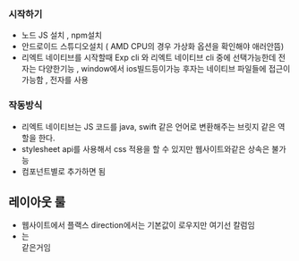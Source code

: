 ###  시작하기
  - 노드 JS 설치 , npm설치
  - 안드로이드 스튜디오설치 ( AMD CPU의 경우 가상화 옵션을 확인해야 애러안뜸)
  - 리엑트 네이티브를 시작할때 Exp cli 와 리엑트 네이티브 cli 중에 선택가능한데 전자는 다양한기능 , window에서 ios빌드등이가능 후자는 네이티브 파일들에 접근이가능함 , 전자를 사용
  
### 작동방식
- 리엑트 네이티브는 JS 코드를 java, swift 같은 언어로 변환해주는 브릿지 같은 역할을 한다.
- stylesheet api를 사용해서 css 적용을 할 수 있지만 웹사이트와같은 상속은 불가능
- 컴포넌트별로 추가하면 됨

## 레이아웃 룰
  - 웹사이트에서 플랙스 direction에서는 기본값이 로우지만 여기선 칼럼임 
  - <View>는 <div>같은거임 